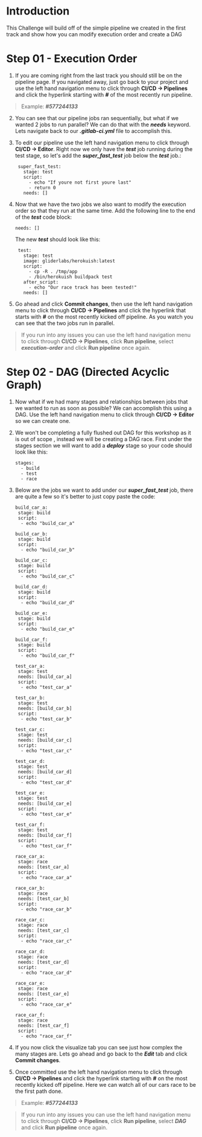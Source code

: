 # Introduction

This Challenge will build off of the simple pipeline we created in the first track and show how you can modify execution order and create a DAG

# Step 01 - Execution Order

1. If you are coming right from the last track you should still be on the pipeline page. If you navigated away, just go back to your project and use the left hand navigation menu to click through **CI/CD -\> Pipelines** and click the hyperlink starting with **_#_** of the most recently run pipeline.

> Example: **_#577244133_**

2. You can see that our pipeline jobs ran sequentially, but what if we wanted 2 jobs to run parallel? We can do that with the **_needs_** keyword. Lets navigate back to our **_.gitlab-ci.yml_** file to accomplish this.
3. To edit our pipeline use the left hand navigation menu to click through **CI/CD -\> Editor**. Right now we only have the **_test_** job running during the test stage, so let's add the **_super_fast_test_** job below the **_test_** job.:

   ```plaintext
    super_fast_test:
      stage: test
      script:
        - echo "If youre not first youre last"
        - return 0
      needs: []
   ```
4. Now that we have the two jobs we also want to modify the execution order so that they run at the same time. Add the following line to the end of the **_test_** code block:

   ```plaintext
   needs: []
   ```

   The new **_test_** should look like this:

   ```plaintext
    test:
      stage: test
      image: gliderlabs/herokuish:latest
      script:
        - cp -R . /tmp/app
        - /bin/herokuish buildpack test
      after_script:
        - echo "Our race track has been tested!"
      needs: []
   ```

5. Go ahead and click **Commit changes**, then use the left hand navigation menu to click through **CI/CD -\> Pipelines** and click the hyperlink that starts with **_#_** on the most recently kicked off pipeline. As you watch you can see that the two jobs run in parallel.

> If you run into any issues you can use the left hand navigation menu to click through **CI/CD -\> Pipelines**, click **Run pipeline**, select **_execution-order_** and click **Run pipeline** once again.

# Step 02 - DAG (Directed Acyclic Graph)

1. Now what if we had many stages and relationships between jobs that we wanted to run as soon as possible? We can accomplish this using a DAG. Use the left hand navigation menu to click through **CI/CD -\> Editor** so we can create one.
2. We won't be completing a fully flushed out DAG for this workshop as it is out of scope , instead we will be creating a DAG race. First under the stages section we will want to add a **_deploy_** stage so your code should look like this:

   ```plaintext
   stages:
     - build
     - test
     - race
   ```
3. Below are the jobs we want to add under our **_super_fast_test_** job, there are quite a few so it's better to just copy paste the code:

   ```plaintext
   build_car_a:
    stage: build
    script:
     - echo "build_car_a"
   
   build_car_b:
    stage: build
    script:
     - echo "build_car_b"
   
   build_car_c:
    stage: build
    script:
     - echo "build_car_c"
   
   build_car_d:
    stage: build
    script:
     - echo "build_car_d"
   
   build_car_e:
    stage: build
    script:
     - echo "build_car_e"
   
   build_car_f:
    stage: build
    script:
     - echo "build_car_f"
   
   test_car_a:
    stage: test
    needs: [build_car_a]
    script:
     - echo "test_car_a"
   
   test_car_b:
    stage: test
    needs: [build_car_b]
    script:
     - echo "test_car_b"
   
   test_car_c:
    stage: test
    needs: [build_car_c]
    script:
     - echo "test_car_c"
   
   test_car_d:
    stage: test
    needs: [build_car_d]
    script:
     - echo "test_car_d"
   
   test_car_e:
    stage: test
    needs: [build_car_e]
    script:
     - echo "test_car_e"
   
   test_car_f:
    stage: test
    needs: [build_car_f]
    script:
     - echo "test_car_f"
   
   race_car_a:
    stage: race
    needs: [test_car_a]
    script:
     - echo "race_car_a"
   
   race_car_b:
    stage: race
    needs: [test_car_b]
    script:
     - echo "race_car_b"
   
   race_car_c:
    stage: race
    needs: [test_car_c]
    script:
     - echo "race_car_c"
   
   race_car_d:
    stage: race
    needs: [test_car_d]
    script:
     - echo "race_car_d"
   
   race_car_e:
    stage: race
    needs: [test_car_e]
    script:
     - echo "race_car_e"
   
   race_car_f:
    stage: race
    needs: [test_car_f]
    script:
     - echo "race_car_f"
   ```
4. If you now click the visualize tab you can see just how complex the many stages are. Lets go ahead and go back to the **_Edit_** tab and click **Commit changes**.
5. Once committed use the left hand navigation menu to click through **CI/CD -\> Pipelines** and click the hyperlink starting with **_#_** on the most recently kicked off pipeline. Here we can watch all of our cars race to be the first path done.

> Example: **_#577244133_**

> If you run into any issues you can use the left hand navigation menu to click through **CI/CD -\> Pipelines**, click **Run pipeline**, select **_DAG_** and click **Run pipeline** once again.
